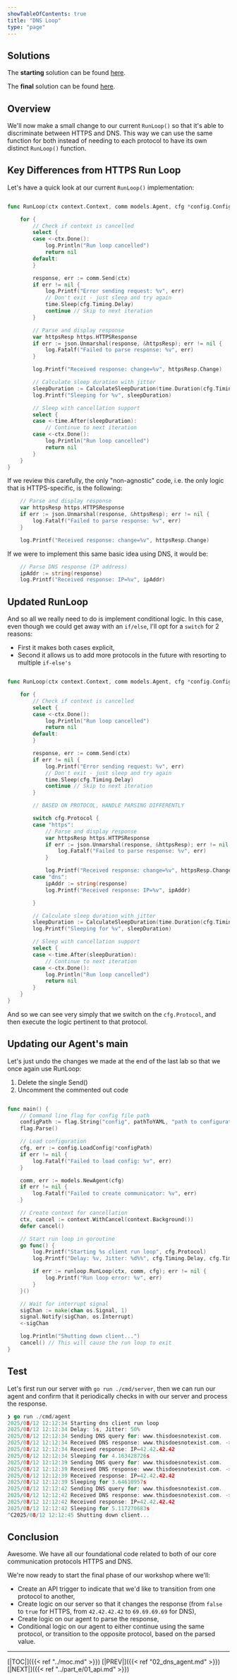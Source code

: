 ```yaml
---
showTableOfContents: true
title: "DNS Loop"
type: "page"
---
```

## Solutions
The **starting** solution can be found [here](https://github.com/faanross/workshop_antisyphon_18092025/tree/main/Lesson08_Begin).

The **final** solution can be found [here](https://github.com/faanross/workshop_antisyphon_18092025/tree/main/Lesson08_Done).

## Overview

We'll now make a small change to our current `RunLoop()` so that it's able to discriminate between HTTPS and DNS. This way we can use the same function for both instead of needing to each protocol to have its own distinct `RunLoop()` function.





## Key Differences from HTTPS Run Loop

Let's have a quick look at our current `RunLoop()` implementation:

```go

func RunLoop(ctx context.Context, comm models.Agent, cfg *config.Config) error {

	for {
		// Check if context is cancelled
		select {
		case <-ctx.Done():
		    log.Println("Run loop cancelled")
            return nil
		default:
		}

		response, err := comm.Send(ctx)
		if err != nil {
			log.Printf("Error sending request: %v", err)
			// Don't exit - just sleep and try again
			time.Sleep(cfg.Timing.Delay)
            continue // Skip to next iteration
		}

		// Parse and display response
		var httpsResp https.HTTPSResponse
		if err := json.Unmarshal(response, &httpsResp); err != nil {
			log.Fatalf("Failed to parse response: %v", err)
		}

		log.Printf("Received response: change=%v", httpsResp.Change)

		// Calculate sleep duration with jitter
		sleepDuration := CalculateSleepDuration(time.Duration(cfg.Timing.Delay), cfg.Timing.Jitter)
		log.Printf("Sleeping for %v", sleepDuration)

		// Sleep with cancellation support
		select {
		case <-time.After(sleepDuration):
			// Continue to next iteration
		case <-ctx.Done():
            log.Println("Run loop cancelled")
            return nil
		}
	}
}
```


If we review this carefully, the only "non-agnostic" code, i.e. the only logic that is HTTPS-specific, is the following:

```go
	// Parse and display response
	var httpsResp https.HTTPSResponse
	if err := json.Unmarshal(response, &httpsResp); err != nil {
		log.Fatalf("Failed to parse response: %v", err)
	}

	log.Printf("Received response: change=%v", httpsResp.Change)
```


If we were to implement this same basic idea using DNS, it would be:
```go
	// Parse DNS response (IP address)
	ipAddr := string(response)
	log.Printf("Received response: IP=%v", ipAddr)
```



## Updated RunLoop

And so all we really need to do is implement conditional logic. In this case, even though we could get away with an `if/else`, I'll opt for a `switch` for 2 reasons:
- First it makes both cases explicit,
- Second it allows us to add more protocols in the future with resorting to multiple `if-else's`


```go

func RunLoop(ctx context.Context, comm models.Agent, cfg *config.Config) error {

	for {
		// Check if context is cancelled
		select {
		case <-ctx.Done():
            log.Println("Run loop cancelled")
            return nil
		default:
		}

		response, err := comm.Send(ctx)
		if err != nil {
			log.Printf("Error sending request: %v", err)
			// Don't exit - just sleep and try again
			time.Sleep(cfg.Timing.Delay)
            continue // Skip to next iteration
		}

		// BASED ON PROTOCOL, HANDLE PARSING DIFFERENTLY

		switch cfg.Protocol {
		case "https":
			// Parse and display response
			var httpsResp https.HTTPSResponse
			if err := json.Unmarshal(response, &httpsResp); err != nil {
				log.Fatalf("Failed to parse response: %v", err)
			}

			log.Printf("Received response: change=%v", httpsResp.Change)
		case "dns":
			ipAddr := string(response)
			log.Printf("Received response: IP=%v", ipAddr)

		}

		// Calculate sleep duration with jitter
		sleepDuration := CalculateSleepDuration(time.Duration(cfg.Timing.Delay), cfg.Timing.Jitter)
		log.Printf("Sleeping for %v", sleepDuration)

		// Sleep with cancellation support
		select {
		case <-time.After(sleepDuration):
			// Continue to next iteration
		case <-ctx.Done():
            log.Println("Run loop cancelled")
            return nil
		}
	}
}
```


And so we can see very simply that we switch on the `cfg.Protocol`, and then execute the logic pertinent to that protocol.

## Updating our Agent's main

Let's just undo the changes we made at the end of the last lab so that we once again use RunLoop:
1. Delete the single Send()
2. Uncomment the commented out code

```go

func main() {
	// Command line flag for config file path
	configPath := flag.String("config", pathToYAML, "path to configuration file")
	flag.Parse()

	// Load configuration
	cfg, err := config.LoadConfig(*configPath)
	if err != nil {
		log.Fatalf("Failed to load config: %v", err)
	}

	comm, err := models.NewAgent(cfg)
	if err != nil {
		log.Fatalf("Failed to create communicator: %v", err)
	}

	// Create context for cancellation
	ctx, cancel := context.WithCancel(context.Background())
	defer cancel()

	// Start run loop in goroutine
	go func() {
		log.Printf("Starting %s client run loop", cfg.Protocol)
		log.Printf("Delay: %v, Jitter: %d%%", cfg.Timing.Delay, cfg.Timing.Jitter)

		if err := runloop.RunLoop(ctx, comm, cfg); err != nil {
			log.Printf("Run loop error: %v", err)
		}
	}()

	// Wait for interrupt signal
	sigChan := make(chan os.Signal, 1)
	signal.Notify(sigChan, os.Interrupt)
	<-sigChan

	log.Println("Shutting down client...")
	cancel() // This will cause the run loop to exit
}
```



## Test

Let's first run our server with `go run ./cmd/server`,  then we can run our agent and confirm that it periodically checks in with our server and process the response.


```go
❯ go run ./cmd/agent
2025/08/12 12:12:34 Starting dns client run loop
2025/08/12 12:12:34 Delay: 5s, Jitter: 50%
2025/08/12 12:12:34 Sending DNS query for: www.thisdoesnotexist.com.
2025/08/12 12:12:34 Received DNS response: www.thisdoesnotexist.com. -> 42.42.42.42
2025/08/12 12:12:34 Received response: IP=42.42.42.42
2025/08/12 12:12:34 Sleeping for 4.163428726s
2025/08/12 12:12:39 Sending DNS query for: www.thisdoesnotexist.com.
2025/08/12 12:12:39 Received DNS response: www.thisdoesnotexist.com. -> 42.42.42.42
2025/08/12 12:12:39 Received response: IP=42.42.42.42
2025/08/12 12:12:39 Sleeping for 3.64610957s
2025/08/12 12:12:42 Sending DNS query for: www.thisdoesnotexist.com.
2025/08/12 12:12:42 Received DNS response: www.thisdoesnotexist.com. -> 42.42.42.42
2025/08/12 12:12:42 Received response: IP=42.42.42.42
2025/08/12 12:12:42 Sleeping for 5.117270683s
^C2025/08/12 12:12:45 Shutting down client...

```



## Conclusion
Awesome. We have all our foundational code related to both of our core communication protocols HTTPS and DNS.

We're now ready to start the final phase of our workshop where we'll:
- Create an API trigger to indicate that we'd like to transition from one protocol to another,
- Create logic on our server so that it changes the response (from `false` to `true` for HTTPS, from `42.42.42.42` to `69.69.69.69` for DNS),
- Create logic on our agent to parse the response,
- Conditional logic on our agent to either continue using the same protocol, or transition to the opposite protocol, based on the parsed value.




___
[|TOC|]({{< ref "../moc.md" >}})
[|PREV|]({{< ref "02_dns_agent.md" >}})
[|NEXT|]({{< ref "../part_e/01_api.md" >}})